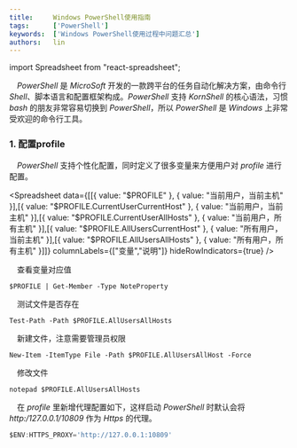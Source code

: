 ```yaml
---
title:     Windows PowerShell使用指南
tags:      ['PowerShell']
keywords:  ['Windows PowerShell使用过程中问题汇总']
authors:   lin
---
```


import Spreadsheet from "react-spreadsheet";

 _PowerShell_ 是 _MicroSoft_ 开发的一款跨平台的任务自动化解决方案，由命令行 _Shell_、脚本语言和配置框架构成。_PowerShell_ 支持 _KornShell_ 的核心语法，习惯 _bash_ 的朋友非常容易切换到 _PowerShell_，所以 _PowerShell_ 是 _Windows_ 上非常受欢迎的命令行工具。

### 1. 配置profile

 _PowerShell_ 支持个性化配置，同时定义了很多变量来方便用户对 _profile_ 进行配置。

<Spreadsheet data={[[{ value: "$PROFILE" }, { value: "当前用户，当前主机" }],[{ value: "$PROFILE.CurrentUserCurrentHost" }, { value: "当前用户，当前主机" }],[{ value: "$PROFILE.CurrentUserAllHosts" }, { value: "当前用户，所有主机" }],[{ value: "$PROFILE.AllUsersCurrentHost" }, { value: "所有用户，当前主机" }],[{ value: "$PROFILE.AllUsersAllHosts" }, { value: "所有用户，所有主机" }]]} columnLabels={["变量","说明"]} hideRowIndicators={true} />

 查看变量对应值

    $PROFILE | Get-Member -Type NoteProperty

 测试文件是否存在

    Test-Path -Path $PROFILE.AllUsersAllHosts

 新建文件，注意需要管理员权限

    New-Item -ItemType File -Path $PROFILE.AllUsersAllHost -Force

 修改文件

    notepad $PROFILE.AllUsersAllHosts

 在 _profile_ 里新增代理配置如下，这样启动 _PowerShell_ 时默认会将 _http&#x3A;/127.0.0.1/10809_ 作为 _Https_ 的代理。

```jsx title="添加代理"
$ENV:HTTPS_PROXY='http://127.0.0.1:10809'
```
